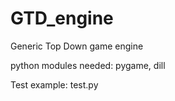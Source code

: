 # GTD_engine
Generic Top Down game engine

python modules needed: pygame, dill

Test example: test.py
